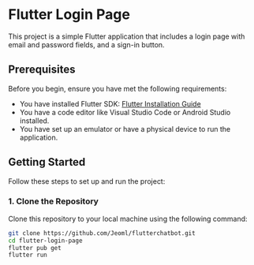 # Flutter Login Page

This project is a simple Flutter application that includes a login page with email and password fields, and a sign-in button.

## Prerequisites

Before you begin, ensure you have met the following requirements:

- You have installed Flutter SDK: [Flutter Installation Guide](https://flutter.dev/docs/get-started/install)
- You have a code editor like Visual Studio Code or Android Studio installed.
- You have set up an emulator or have a physical device to run the application.

## Getting Started

Follow these steps to set up and run the project:

### 1. Clone the Repository

Clone this repository to your local machine using the following command:

```bash
git clone https://github.com/Jeoml/flutterchatbot.git
cd flutter-login-page
flutter pub get
flutter run
```
